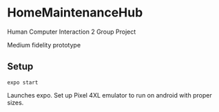 # HomeMaintenanceHub

Human Computer Interaction 2 Group Project

Medium fidelity prototype

## Setup

```expo start```

Launches expo.
Set up Pixel 4XL emulator to run on android with proper sizes.
